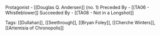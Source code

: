 Protagonist - [[Douglas Q. Andersen]] (no. 1)
Preceded By - [[TA06 - Whistleblower]]
Succeeded By - [[TA08 - Not in a Longshot]]

Tags: [[Dullahan]], [[Seethrough]], [[Bryan Foley]], [[Cherche Winters]], [[Artemisia of Chronopolis]]